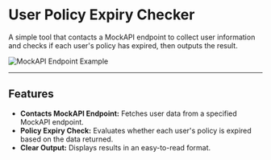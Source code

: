 # User Policy Expiry Checker

A simple tool that contacts a MockAPI endpoint to collect user information and checks if each user's policy has expired, then outputs the result.

![MockAPI Endpoint Example](https://github.com/user-attachments/assets/167e628f-0730-4884-acd4-5ccd6c63ce54)

---

## Features

- **Contacts MockAPI Endpoint:** Fetches user data from a specified MockAPI endpoint.
- **Policy Expiry Check:** Evaluates whether each user's policy is expired based on the data returned.
- **Clear Output:** Displays results in an easy-to-read format.

